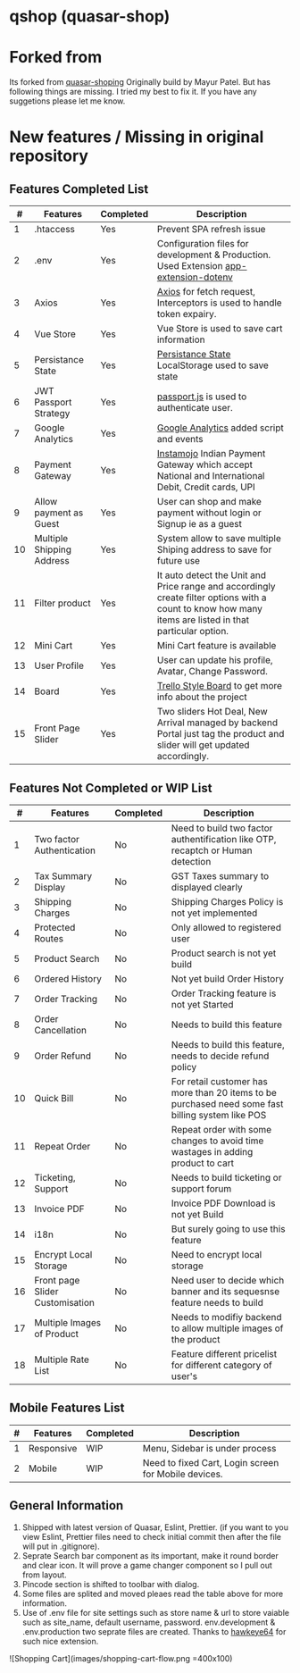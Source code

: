 # qshop (quasar-shop)

# Forked from

Its forked from [quasar-shoping](https://github.com/mayur091193/quasar-shopping) Originally build by Mayur Patel. But has following things are missing. I tried my best to fix it. If you have any suggetions please let me know.

# New features / Missing in original repository

## Features Completed List

| #   | Features                  | Completed | Description                                                                                                                                             |
| --- | ------------------------- | --------- | ------------------------------------------------------------------------------------------------------------------------------------------------------- |
| 1   | .htaccess                 | Yes       | Prevent SPA refresh issue                                                                                                                               |
| 2   | .env                      | Yes       | Configuration files for development & Production. Used Extension [app-extension-dotenv](https://github.com/quasarframework/app-extension-dotenv)        |
| 3   | Axios                     | Yes       | [Axios](https://github.com/axios/axios) for fetch request, Interceptors is used to handle token expairy.                                                |
| 4   | Vue Store                 | Yes       | Vue Store is used to save cart information                                                                                                              |
| 5   | Persistance State         | Yes       | [Persistance State](https://github.com/robinvdvleuten/vuex-persistedstate#readme) LocalStorage used to save state                                       |
| 6   | JWT Passport Strategy     | Yes       | [passport.js](http://www.passportjs.org/packages/passport-jwt/) is used to authenticate user.                                                           |
| 7   | Google Analytics          | Yes       | [Google Analytics](https://analytics.google.com/) added script and events                                                                               |
| 8   | Payment Gateway           | Yes       | [Instamojo](https://www.instamojo.com) Indian Payment Gateway which accept National and International Debit, Credit cards, UPI                          |
| 9   | Allow payment as Guest    | Yes       | User can shop and make payment without login or Signup ie as a guest                                                                                    |
| 10  | Multiple Shipping Address | Yes       | System allow to save multiple Shiping address to save for future use                                                                                    |
| 11  | Filter product            | Yes       | It auto detect the Unit and Price range and accordingly create filter options with a count to know how many items are listed in that particular option. |
| 12  | Mini Cart                 | Yes       | Mini Cart feature is available                                                                                                                          |
| 13  | User Profile              | Yes       | User can update his profile, Avatar, Change Password.                                                                                                   |
| 14  | Board                     | Yes       | [Trello Style Board](https://github.com/prashantnirgun/quasar-shop/projects/1) to get more info about the project                                       |
| 15  | Front Page Slider         | Yes       | Two sliders Hot Deal, New Arrival managed by backend Portal just tag the product and slider will get updated accordingly.                               |

## Features Not Completed or WIP List

| #   | Features                        | Completed | Description                                                                                       |
| --- | ------------------------------- | --------- | ------------------------------------------------------------------------------------------------- |
| 1   | Two factor Authentication       | No        | Need to build two factor authentification like OTP, recaptch or Human detection                   |
| 2   | Tax Summary Display             | No        | GST Taxes summary to displayed clearly                                                            |
| 3   | Shipping Charges                | No        | Shipping Charges Policy is not yet implemented                                                    |
| 4   | Protected Routes                | No        | Only allowed to registered user                                                                   |
| 5   | Product Search                  | No        | Product search is not yet build                                                                   |
| 6   | Ordered History                 | No        | Not yet build Order History                                                                       |
| 7   | Order Tracking                  | No        | Order Tracking feature is not yet Started                                                         |
| 8   | Order Cancellation              | No        | Needs to build this feature                                                                       |
| 9   | Order Refund                    | No        | Needs to build this feature, needs to decide refund policy                                        |
| 10  | Quick Bill                      | No        | For retail customer has more than 20 items to be purchased need some fast billing system like POS |
| 11  | Repeat Order                    | No        | Repeat order with some changes to avoid time wastages in adding product to cart                   |
| 12  | Ticketing, Support              | No        | Needs to build ticketing or support forum                                                         |
| 13  | Invoice PDF                     | No        | Invoice PDF Download is not yet Build                                                             |
| 14  | i18n                            | No        | But surely going to use this feature                                                              |
| 15  | Encrypt Local Storage           | No        | Need to encrypt local storage                                                                     |
| 16  | Front page Slider Customisation | No        | Need user to decide which banner and its sequesnse feature needs to build                         |
| 17  | Multiple Images of Product      | No        | Needs to modifiy backend to allow multiple images of the product                                  |
| 18  | Multiple Rate List              | No        | Feature different pricelist for different category of user's                                      |

## Mobile Features List

| #   | Features   | Completed | Description                                          |
| --- | ---------- | --------- | ---------------------------------------------------- |
| 1   | Responsive | WIP       | Menu, Sidebar is under process                       |
| 2   | Mobile     | WIP       | Need to fixed Cart, Login screen for Mobile devices. |

## General Information

1. Shipped with latest version of Quasar, Eslint, Prettier. (if you want to you view Eslint, Prettier files need to check initial commit then after the file will put in .gitignore).
2. Seprate Search bar component as its important, make it round border and clear icon. It will prove a game changer component so I pull out from layout.
3. Pincode section is shifted to toolbar with dialog.
4. Some files are splited and moved pleaes read the table above for more information.
5. Use of .env file for site settings such as store name & url to store vaiable such as site_name, default username, password. env.development & .env.production two seprate files are created. Thanks to [hawkeye64](https://github.com/quasarframework/app-extension-dotenv) for such nice extension.

![Shopping Cart](images/shopping-cart-flow.png =400x100)
